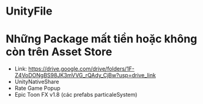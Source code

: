 # UnityFile

# Những Package mất tiền hoặc không còn trên Asset Store
- Link: https://drive.google.com/drive/folders/1F-Z4VoDONgBS98JK3mVVG_rQAdy_CjBw?usp=drive_link
- UnityNativeShare
- Rate Game Popup
- Epic Toon FX v1.8 (các prefabs particaleSystem)
